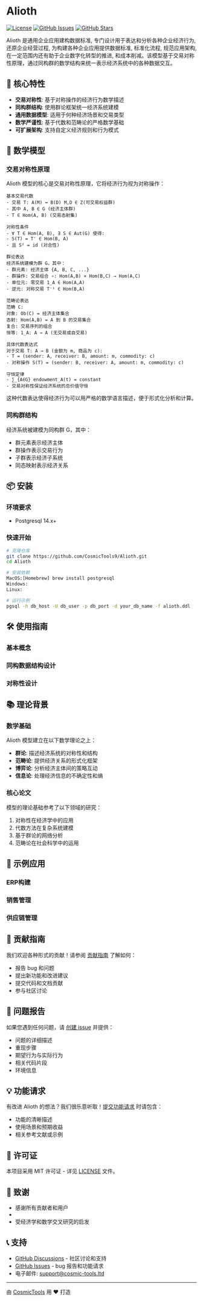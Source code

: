 # Alioth

[![License](https://img.shields.io/badge/license-MIT-blue.svg)](LICENSE)
[![GitHub Issues](https://img.shields.io/github/issues/CosmicTools9/Alioth.svg)](https://github.com/CosmicTools9/Alioth/issues)
[![GitHub Stars](https://img.shields.io/github/stars/CosmicTools9/Alioth.svg)](https://github.com/CosmicTools9/Alioth/stargazers)

Alioth 是通用企业应用建构数据标准, 专门设计用于表达和分析各种企业经济行为, 还原企业经营过程, 为构建各种企业应用提供数据标准, 标准化流程, 规范应用架构, 在一定范围内还有助于企业数字化转型的推进, 和成本削减。该模型基于交易对称性原理，通过同构群的数学结构来统一表示经济系统中的各种数据交互。

## 🌟 核心特性

- **交易对称性**: 基于对称操作的经济行为数学描述
- **同构群结构**: 使用群论框架统一经济系统建模
- **通用数据模型**: 适用于何种经济场景和交易类型
- **数学严谨性**: 基于代数和范畴论的严格数学基础
- **可扩展架构**: 支持自定义经济规则和行为模式

## 🧮 数学模型

### 交易对称性原理

Alioth 模型的核心是交易对称性原理，它将经济行为视为对称操作：

```
基本交易代数
- 交易 T: A(M) ↔ B(D) M,D ∈ Z(可交易权益群)
- 其中 A, B ∈ G (经济主体群)
- T ∈ Hom(A, B) (交易态射集)

对称性条件
- ∀ T ∈ Hom(A, B), ∃ S ∈ Aut(G) 使得:
- S(T) = T' ∈ Hom(B, A)
- 且 S² = id (对合性)

群论表达
经济系统建模为群 G，其中：
- 群元素: 经济主体 {A, B, C, ...}
- 群操作: 交易组合 ∘: Hom(A,B) × Hom(B,C) → Hom(A,C)
- 单位元: 零交易 1_A ∈ Hom(A,A)
- 逆元: 对称交易 T⁻¹ ∈ Hom(B,A)

范畴论表达
范畴 C:
对象: Ob(C) = 经济主体集合
态射: Hom(A,B) = A 到 B 的交易集合
复合: 交易序列的组合
恒等: 1_A: A → A (无交易或自交易)

具体代数表达式
对于交易 T: A → B (金额为 m, 商品为 c):
- T = (sender: A, receiver: B, amount: m, commodity: c)
- 对称操作 S(T) = (sender: B, receiver: A, amount: m, commodity: c)

守恒定律
- ∑_{A∈G} endowment_A(t) = constant
- 交易对称性保证经济系统的总价值守恒

```
这种代数表达使得经济行为可以用严格的数学语言描述，便于形式化分析和计算。

### 同构群结构

经济系统被建模为同构群 G，其中：
- 群元素表示经济主体
- 群操作表示交易行为
- 子群表示经济子系统
- 同态映射表示经济关系

## 📦 安装

### 环境要求

- Postgresql 14.x+

### 快速开始

```bash
# 克隆仓库
git clone https://github.com/CosmicTools9/Alioth.git
cd Alioth

# 安装依赖
MacOS:[Homebrew] brew install postgresql
Windows: 
Linux:

# 运行示例
pgsql -h db_host -U db_user -p db_port -d your_db_name -f alioth.ddl
```

## 🛠️ 使用指南

### 基本概念


### 同构数据结构设计


### 对称性设计


## 📚 理论背景

### 数学基础

Alioth 模型建立在以下数学理论之上：
- **群论**: 描述经济系统的对称性和结构
- **范畴论**: 提供经济关系的形式化框架
- **博弈论**: 分析经济主体间的策略互动
- **信息论**: 处理经济信息的不确定性和熵

### 核心论文

模型的理论基础参考了以下领域的研究：
1. 对称性在经济学中的应用
2. 代数方法在复杂系统建模
3. 基于群论的网络分析
4. 范畴论在社会科学中的运用

## 🧪 示例应用

### ERP构建



### 销售管理



### 供应链管理



## 🤝 贡献指南

我们欢迎各种形式的贡献！请参阅 [贡献指南](CONTRIBUTING.md) 了解如何：

- 报告 bug 和问题
- 提出新功能和改进建议
- 提交代码和文档贡献
- 参与社区讨论



## 🐛 问题报告

如果您遇到任何问题，请 [创建 issue](https://github.com/CosmicTools9/Alioth/issues) 并提供：

- 问题的详细描述
- 重现步骤
- 期望行为与实际行为
- 相关代码片段
- 环境信息

## 💡 功能请求

有改进 Alioth 的想法？我们很乐意听取！[提交功能请求](https://github.com/CosmicTools9/Alioth/issues) 时请包含：

- 功能的清晰描述
- 使用场景和预期收益
- 相关参考文献或示例

## 📄 许可证

本项目采用 MIT 许可证 - 详见 [LICENSE](LICENSE) 文件。

## 🙏 致谢

- 感谢所有贡献者和用户
- 
- 受经济学和数学交叉研究的启发

## 📞 支持

- [GitHub Discussions](https://github.com/CosmicTools9/Alioth/discussions) - 社区讨论和支持
- [GitHub Issues](https://github.com/CosmicTools9/Alioth/issues) - bug 报告和功能请求
- 电子邮件: support@cosmic-tools.ltd

---

由 [CosmicTools](https://cosmic-tools.ltd) 用 ❤️ 打造
